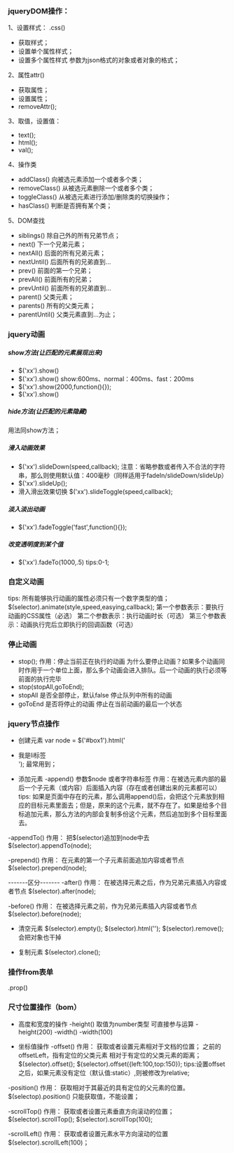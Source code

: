 ### jqueryDOM操作：

1、设置样式：
.css()
* 获取样式；
* 设置单个属性样式；
* 设置多个属性样式 参数为json格式的对象或者对象的格式；

2、属性attr()
* 获取属性；
* 设置属性；
* removeAttr();

3、取值，设置值：
* text();
* html();
* val();

4、操作类
* addClass() 向被选元素添加一个或者多个类；
* removeClass() 从被选元素删除一个或者多个类；
* toggleClass() 从被选元素进行添加/删除类的切换操作；
* hasClass() 判断是否拥有某个类；

5、DOM查找
* siblings() 除自己外的所有兄弟节点；
* next() 下一个兄弟元素；
* nextAll() 后面的所有兄弟元素；
* nextUntil() 后面所有的兄弟直到...
* prev() 前面的第一个兄弟；
* prevAll() 前面所有的兄弟；
* prevUntil() 前面所有的兄弟直到...
* parent() 父类元素；
* parents() 所有的父类元素；
* parentUntil() 父类元素直到...为止；

### jquery动画
##### show方法(让匹配的元素展现出来)
* $('xx').show()
* $('xx').show() show:600ms、normal：400ms、fast：200ms
* $('xx').show(2000,function(){});
* $('xx').show()

##### hide方法(让匹配的元素隐藏)
用法同show方法；

##### 滑入动画效果
* $('xx').slideDown(speed,callback);
注意：省略参数或者传入不合法的字符串，那么则使用默认值：400毫秒（同样适用于fadeIn/slideDown/slideUp）
* $('xx').slideUp();
* 滑入滑出效果切换  $('xx').slideToggle(speed,callback);

##### 淡入淡出动画
* $('xx').fadeToggle('fast',function(){});

##### 改变透明度到某个值
* $('xx').fadeTo(1000,.5) tips:0-1;

### 自定义动画
tips: 所有能够执行动画的属性必须只有一个数字类型的值；
$(selector).animate(style,speed,easying,callback);
第一个参数表示：要执行动画的CSS属性（必选）
第二个参数表示：执行动画时长（可选）
第三个参数表示：动画执行完后立即执行的回调函数（可选）

### 停止动画
* stop();
作用：停止当前正在执行的动画
为什么要停止动画？如果多个动画同时作用于一个单位上面，那么多个动画会进入排队。后一个动画的执行必须等前面的执行完毕
* stop(stopAll,goToEnd);
* stopAll  是否全部停止，默认false 停止队列中所有的动画
* goToEnd  是否将停止的动画  停止在当前动画的最后一个状态   

### jquery节点操作
* 创建元素
var node = $('#box1').html('<li>我是li标签</li>'); 最常用到；

* 添加元素
-append()
参数$node 或者字符串标签
作用：在被选元素内部的最后一个子元素（或内容）后面插入内容（存在或者创建出来的元素都可以）
tips: 如果是页面中存在的元素，那么调用append()后，会把这个元素放到相应的目标元素里面去；但是，原来的这个元素，就不存在了。如果是给多个目标追加元素，那么方法的内部会复制多份这个元素，然后追加到多个目标里面去。

-appendTo()
作用： 把$(selector)追加到node中去
$(selector).appendTo(node);

-prepend()
作用： 在元素的第一个子元素前面追加内容或者节点
$(selector).prepend(node);

-------区分-------
-after()
作用： 在被选择元素之后，作为兄弟元素插入内容或者节点
$(selector).after(node);

-before()
作用： 在被选择元素之前，作为兄弟元素插入内容或者节点
$(selector).before(node);

* 清空元素
$(selector).empty();
$(selector).html('');
$(selector).remove();会把对象也干掉

* 复制元素
$(selector).clone();

### 操作from表单
.prop()

### 尺寸位置操作（bom）

* 高度和宽度的操作
-height() 取值为number类型  可直接参与运算
-height(200)
-width()
-width(100)

* 坐标值操作
-offset()
作用： 获取或者设置元素相对于文档的位置；
之前的offsetLeft，指有定位的父类元素 相对于有定位的父类元素的距离；
$(selector).offset();
$(selector).offset({left:100,top:150});
tips:设置offset之后，如果元素没有定位（默认值:static）,则被修改为relative;

-position()
作用： 获取相对于其最近的具有定位的父元素的位置。
$(selectop).position()
只能获取值，不能设置；

-scrollTop()
作用： 获取或者设置元素垂直方向滚动的位置；
$(selector).scrollTop();
$(selector).scrollTop(100);

-scrollLeft()
作用： 获取或者设置元素水平方向滚动的位置
$(selector).scrollLeft(100)；
